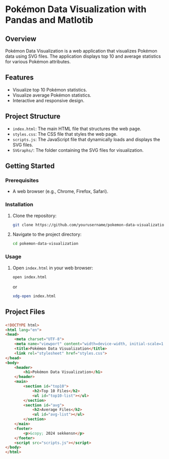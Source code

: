 # Pokémon Data Visualization with Pandas and Matlotib

## Overview

Pokémon Data Visualization is a web application that visualizes Pokémon data using SVG files. The application displays top 10 and average statistics for various Pokémon attributes.

## Features

- Visualize top 10 Pokémon statistics.
- Visualize average Pokémon statistics.
- Interactive and responsive design.

## Project Structure

- `index.html`: The main HTML file that structures the web page.
- `styles.css`: The CSS file that styles the web page.
- `scripts.js`: The JavaScript file that dynamically loads and displays the SVG files.
- `SVGraphs/`: The folder containing the SVG files for visualization.

## Getting Started

### Prerequisites

- A web browser (e.g., Chrome, Firefox, Safari).

### Installation

1. Clone the repository:
    ```sh
    git clone https://github.com/yourusername/pokemon-data-visualization.git
    ```
2. Navigate to the project directory:
    ```sh
    cd pokemon-data-visualization
    ```

### Usage

1. Open `index.html` in your web browser:
    ```sh
    open index.html
    ```
    or
    ```sh
    xdg-open index.html
    ```

## Project Files

### 

```html
<!DOCTYPE html>
<html lang="en">
<head>
    <meta charset="UTF-8">
    <meta name="viewport" content="width=device-width, initial-scale=1.0">
    <title>Pokémon Data Visualization</title>
    <link rel="stylesheet" href="styles.css">
</head>
<body>
    <header>
        <h1>Pokémon Data Visualization</h1>
    </header>
    <main>
        <section id="top10">
            <h2>Top 10 Files</h2>
            <ul id="top10-list"></ul>
        </section>
        <section id="avg">
            <h2>Average Files</h2>
            <ul id="avg-list"></ul>
        </section>
    </main>
    <footer>
        <p>&copy; 2024 sekkensn</p>
    </footer>
    <script src="scripts.js"></script>
</body>
</html>